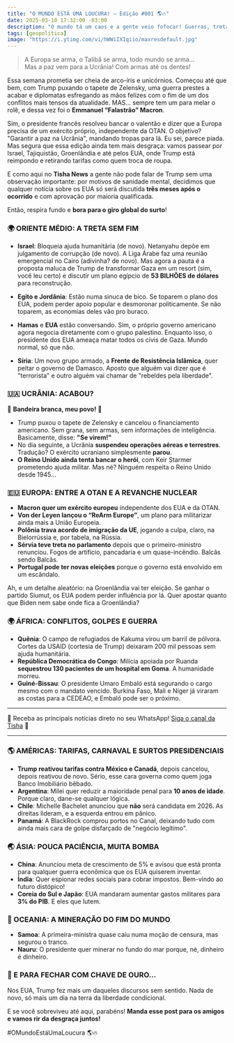 ```yaml
---
title: "O MUNDO ESTÁ UMA LOUCURA! – Edição #001 🌎🔥"
date: 2025-03-10 17:32:00 -03:00
description: "O mundo tá um caos e a gente veio fofocar! Guerras, tretas políticas e surpresas bizarras – vem rir (ou chorar) com o resumo mais debochado da semana! 😂🔥"
tags: [geopolitica]
image: "https://i.ytimg.com/vi/hWWiIXIqiio/maxresdefault.jpg"
---
```

  
> A Europa se arma, o Talibã se arma, todo mundo se arma…  
> Mas a paz vem para a Ucrânia! Com armas até os dentes!  



Essa semana prometia ser cheia de arco-íris e unicórnios. Começou até que bem, com Trump puxando o tapete de Zelensky, uma guerra prestes a acabar e diplomatas esfregando as mãos felizes com o fim de um dos conflitos mais tensos da atualidade. MAS… sempre tem um para melar o rolê, e dessa vez foi o **Emmanuel “Falastrão” Macron**.  

Sim, o presidente francês resolveu bancar o valentão e dizer que a Europa precisa de um exército próprio, independente da OTAN. O objetivo? "Garantir a paz na Ucrânia", mandando tropas para lá. Eu sei, parece piada. Mas segura que essa edição ainda tem mais desgraça: vamos passear por Israel, Tajiquistão, Groenlândia e até pelos EUA, onde Trump está reimpondo e retirando tarifas como quem troca de roupa.  

E como aqui no **Tisha News** a gente não pode falar de Trump sem uma observação importante: por motivos de sanidade mental, decidimos que qualquer notícia sobre os EUA só será discutida **três meses após o ocorrido** e com aprovação por maioria qualificada.  

Então, respira fundo e **bora para o giro global do surto**!  



### 🌍 ORIENTE MÉDIO: A TRETA SEM FIM  

- **Israel**: Bloqueia ajuda humanitária (de novo). Netanyahu depõe em julgamento de corrupção (de novo). A Liga Árabe faz uma reunião emergencial no Cairo (adivinha? de novo). Mas agora a pauta é a proposta maluca de Trump de transformar Gaza em um resort (sim, você leu certo) e discutir um plano egípcio de **53 BILHÕES de dólares** para reconstrução.  

- **Egito e Jordânia**: Estão numa sinuca de bico. Se toparem o plano dos EUA, podem perder apoio popular e desmoronar politicamente. Se não toparem, as economias deles vão pro buraco.  

- **Hamas** e **EUA** estão conversando. Sim, o próprio governo americano agora negocia diretamente com o grupo palestino. Enquanto isso, o presidente dos EUA ameaça matar todos os civis de Gaza. Mundo normal, só que não.  

- **Síria**: Um novo grupo armado, a **Frente de Resistência Islâmica**, quer peitar o governo de Damasco. Aposto que alguém vai dizer que é "terrorista" e outro alguém vai chamar de "rebeldes pela liberdade".  



### 🇺🇦 UCRÂNIA: ACABOU?  

🎉 **Bandeira branca, meu povo!** 🎉  

- Trump puxou o tapete de Zelensky e cancelou o financiamento americano. Sem grana, sem armas, sem informações de inteligência. Basicamente, disse: **"Se virem!"**  
- No dia seguinte, a Ucrânia **suspendeu operações aéreas e terrestres**. Tradução? O exército ucraniano simplesmente **parou**.  
- **O Reino Unido ainda tenta bancar o herói**, com Keir Starmer prometendo ajuda militar. Mas né? Ninguém respeita o Reino Unido desde 1945…  



### 🇪🇺 EUROPA: ENTRE A OTAN E A REVANCHE NUCLEAR  

- **Macron quer um exército europeu** independente dos EUA e da OTAN.  
- **Von der Leyen lançou o “ReArm Europe”**, um plano para militarizar ainda mais a União Europeia.  
- **Polônia trava acordo de imigração da UE**, jogando a culpa, claro, na Bielorrússia e, por tabela, na Rússia.  
- **Sérvia teve treta no parlamento** depois que o primeiro-ministro renunciou. Fogos de artifício, pancadaria e um quase-incêndio. Balcãs sendo Balcãs.  
- **Portugal pode ter novas eleições** porque o governo está envolvido em um escândalo.  

Ah, e um detalhe aleatório: na Groenlândia vai ter eleição. Se ganhar o partido Siumut, os EUA podem perder influência por lá. Quer apostar quanto que Biden nem sabe onde fica a Groenlândia?  



### 🌍 ÁFRICA: CONFLITOS, GOLPES E GUERRA  

- **Quênia**: O campo de refugiados de Kakuma virou um barril de pólvora. Cortes da USAID (cortesia de Trump) deixaram 200 mil pessoas sem ajuda humanitária.  
- **República Democrática do Congo**: Milícia apoiada por Ruanda **sequestrou 130 pacientes de um hospital em Goma**. A humanidade morreu.  
- **Guiné-Bissau**: O presidente Umaro Embaló está segurando o cargo mesmo com o mandato vencido. Burkina Faso, Mali e Níger já viraram as costas para a CEDEAO, e Embaló pode ser o próximo.  

---

🌟 Receba as principais notícias direto no seu WhatsApp! <a href="https://www.whatsapp.com/channel/0029VaiPYBPLo4heVf0U3u2d" target="_blank" rel="noopener noreferrer">Siga o canal da Tisha</a> 📲

---

### 🌎 AMÉRICAS: TARIFAS, CARNAVAL E SURTOS PRESIDENCIAIS  

- **Trump reativou tarifas contra México e Canadá**, depois cancelou, depois reativou de novo. Sério, esse cara governa como quem joga Banco Imobiliário bêbado.  
- **Argentina**: Milei quer reduzir a maioridade penal para **10 anos de idade**. Porque claro, dane-se qualquer lógica.  
- **Chile**: Michelle Bachelet anunciou que **não** será candidata em 2026. As direitas lideram, e a esquerda entrou em pânico.  
- **Panamá**: A BlackRock comprou portos no Canal, deixando tudo com ainda mais cara de golpe disfarçado de "negócio legítimo".  



### 🌏 ÁSIA: POUCA PACIÊNCIA, MUITA BOMBA  

- **China**: Anunciou meta de crescimento de 5% e avisou que está pronta para qualquer guerra econômica que os EUA quiserem inventar.  
- **Índia**: Quer espionar redes sociais para cobrar impostos. Bem-vindo ao futuro distópico!  
- **Coreia do Sul e Japão**: EUA mandaram aumentar gastos militares para **3% do PIB**. E eles que lutem.  



### 🌊 OCEANIA: A MINERAÇÃO DO FIM DO MUNDO  

- **Samoa**: A primeira-ministra quase caiu numa moção de censura, mas segurou o tranco.  
- **Nauru**: O presidente quer minerar no fundo do mar porque, né, dinheiro é dinheiro.  



### 🤡 E PARA FECHAR COM CHAVE DE OURO...  

Nos EUA, Trump fez mais um daqueles discursos sem sentido. Nada de novo, só mais um dia na terra da liberdade condicional.  

E se você sobreviveu até aqui, parabéns! **Manda esse post para os amigos e vamos rir da desgraça juntos!**  

#OMundoEstáUmaLoucura 🌎🔥
